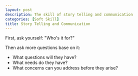 ```yaml
---
layout: post
description: The skill of story telling and communication
categories: [Soft Skill]
title: Story Telling and Communication
---
```




First, ask yourself: "Who's it for?"

Then ask more questions base on it:

* What questions will they have?
* What needs do they have?
* What concerns can you address before they arise?